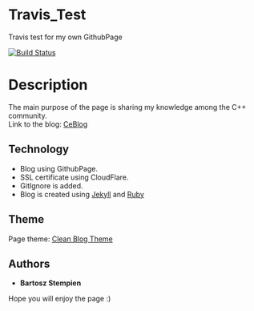 # Travis_Test
Travis test for my own GithubPage

[![Build Status](https://travis-ci.org/dr4gon37/GithubPage.svg?branch=master)](https://travis-ci.org/dr4gon37/GithubPage)

# Description

The main purpose of the page is sharing my knowledge among the C++ community. <br />
Link to the blog: [CeBlog](https://ceblog.pl)

## Technology
* Blog using GithubPage.  <br />
* SSL certificate using CloudFlare.  <br />
* GitIgnore is added.  <br />
* Blog is created using [Jekyll](https://jekyllrb.com/) and [Ruby](https://www.ruby-lang.org/en/)
## Theme
Page theme: [Clean Blog Theme](https://github.com/BlackrockDigital/startbootstrap-clean-blog-jekyll)

## Authors
* **Bartosz Stempien** 

Hope you will enjoy the page :)

